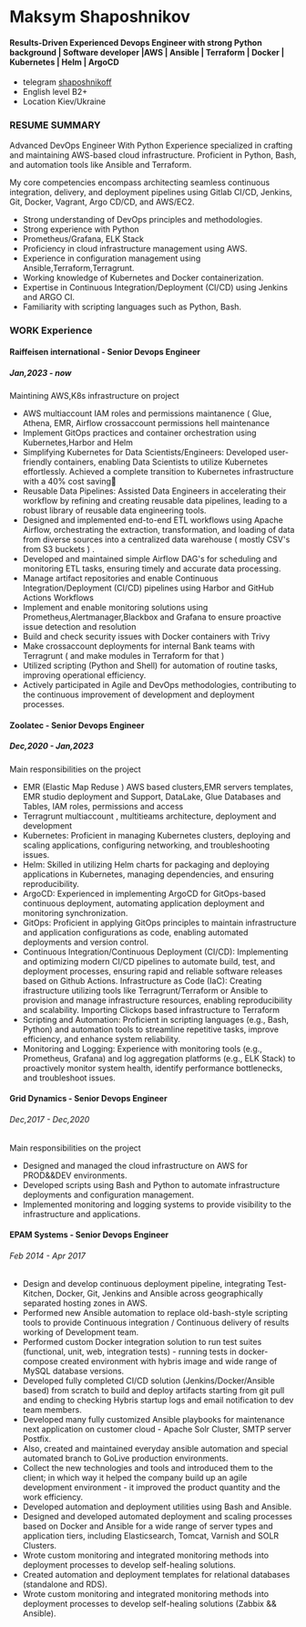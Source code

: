 # Maksym Shaposhnikov
#### Results-Driven Experienced Devops Engineer with strong Python background | Software developer |AWS | Ansible | Terraform | Docker | Kubernetes | Helm | ArgoCD

* telegram		[shaposhnikoff](https://t.me/shaposhnikoff)
* English level B2+
* Location Kiev/Ukraine

### RESUME SUMMARY

Advanced DevOps Engineer With Python Experience specialized in crafting and maintaining AWS-based cloud infrastructure. Proficient in Python, Bash, and automation tools like Ansible and Terraform.

My core competencies encompass architecting seamless continuous integration, delivery, and deployment pipelines using Gitlab CI/CD, Jenkins, Git, Docker, Vagrant, Argo CD/CD, and AWS/EC2.

 - Strong understanding of DevOps principles and methodologies.
 - Strong experience with Python
 - Prometheus/Grafana, ELK Stack
 - Proficiency in cloud infrastructure management using AWS.
 - Experience in configuration management using Ansible,Terraform,Terragrunt.
 - Working knowledge of Kubernetes and Docker containerization.
 - Expertise in Continuous Integration/Deployment (CI/CD) using Jenkins and ARGO CI.
 - Familiarity with scripting languages such as Python, Bash.
 
### WORK Experience

#### Raiffeisen international - Senior Devops Engineer 
##### Jan,2023 - now

Maintining AWS,K8s infrastructure on project 

  - AWS multiaccount IAM roles and permissions maintanence ( Glue, Athena, EMR, Airflow crossaccount permissions hell maintenance
  - Implement GitOps practices and container orchestration using Kubernetes,Harbor and Helm
  - Simplifying Kubernetes for Data Scientists/Engineers: Developed user-friendly containers, enabling Data Scientists to utilize Kubernetes effortlessly. Achieved a complete transition to Kubernetes infrastructure with a 40% cost saving💸
  - Reusable Data Pipelines: Assisted Data Engineers in accelerating their workflow by refining and creating reusable data pipelines, leading to a robust library of reusable data engineering tools.
  - Designed and implemented end-to-end ETL workflows using Apache Airflow, orchestrating the extraction, transformation, and loading of data from diverse sources into a centralized data warehouse ( mostly CSV's from S3 buckets ) .
  - Developed and maintained simple Airflow DAG's for scheduling and monitoring ETL tasks, ensuring timely and accurate data processing.
  - Manage artifact repositories and enable Continuous Integration/Deployment (CI/CD) pipelines using Harbor and GitHub Actions Workflows
  - Implement and enable monitoring solutions using Prometheus,Alertmanager,Blackbox and Grafana to ensure proactive issue detection and resolution
  - Build and check security issues with Docker containers with Trivy 
  - Make crossaccount deployments for internal Bank teams with Terragrunt ( and make modules in Terraform for that )
  - Utilized scripting (Python and Shell) for automation of routine tasks, improving operational efficiency.
  - Actively participated in Agile and DevOps methodologies, contributing to the continuous improvement of development and deployment processes.
    

#### Zoolatec - Senior Devops Engineer
##### Dec,2020 - Jan,2023

Main responsibilities on the project 

 -  EMR (Elastic Map Reduse ) AWS based clusters,EMR servers templates, EMR studio deployment and Support, DataLake, Glue Databases and Tables, IAM roles, permissions and access
 -  Terragrunt multiaccount , multitieams architecture, deployment and development
 -  Kubernetes: Proficient in managing Kubernetes clusters, deploying and scaling applications, configuring networking, and troubleshooting issues.
 -  Helm: Skilled in utilizing Helm charts for packaging and deploying applications in Kubernetes, managing dependencies, and ensuring reproducibility.
 -  ArgoCD: Experienced in implementing ArgoCD for GitOps-based continuous deployment, automating application deployment and monitoring synchronization.
 -  GitOps: Proficient in applying GitOps principles to maintain infrastructure and application configurations as code, enabling automated deployments and version control.
 -  Continuous Integration/Continuous Deployment (CI/CD): Implementing and optimizing modern CI/CD pipelines to automate build, test, and deployment processes, ensuring rapid and reliable software releases based on Github Actions.
    Infrastructure as Code (IaC): Creating ifrastructure utilizing tools like Terragrunt/Terraform or Ansible to provision and manage infrastructure resources, enabling reproducibility and scalability. Importing Clickops based infrastructure to Terraform 
 -  Scripting and Automation: Proficient in scripting languages (e.g., Bash, Python) and automation tools to streamline repetitive tasks, improve efficiency, and enhance system reliability.
 -  Monitoring and Logging: Experience with monitoring tools (e.g., Prometheus, Grafana) and log aggregation platforms (e.g., ELK Stack) to proactively monitor system health, identify performance bottlenecks, and troubleshoot issues.
 
#### Grid Dynamics - Senior Devops Engineer
######  Dec,2017 - Dec,2020

Main responsibilities on the project 

 - Designed and managed the cloud infrastructure on AWS for PROD&&DEV environments.
 - Developed scripts using Bash and Python to automate infrastructure deployments and configuration management.
 - Implemented monitoring and logging systems to provide visibility to the infrastructure and applications.


#### EPAM Systems - Senior Devops Engineer
######  Feb 2014 - Apr 2017 


  * Design and develop continuous deployment pipeline, integrating Test-Kitchen, Docker, Git, Jenkins and Ansible across geographically separated hosting zones in AWS.
  * Performed new Ansible automation to replace old-bash-style scripting tools to provide Continuous integration / Continuous delivery of results working of Development team.
  * Performed custom Docker integration solution to run test suites (functional, unit, web, integration tests) - running tests in docker-compose created environment with hybris image and wide range of MySQL database versions.
  * Developed fully completed CI/CD solution (Jenkins/Docker/Ansible based) from scratch to build and deploy artifacts starting from git pull and ending to checking Hybris startup logs and email notification to dev team members.
  * Developed many fully customized Ansible playbooks for maintenance next application on customer cloud - Apache Solr Cluster, SMTP server Postfix.
  * Also, created and maintained everyday ansible automation and special automated branch to GoLive production environments.
  * Collect the new technologies and tools and introduced them to the client; in which way it helped the company build up an agile development environment - it improved the product quantity and the work efficiency.
  * Developed automation and deployment utilities using Bash and Ansible.
  * Designed and developed automated deployment and scaling processes based on Docker and Ansible for a wide range of server types and application tiers, including Elasticsearch, Tomcat, Varnish and SOLR Clusters.
  * Wrote custom monitoring and integrated monitoring methods into deployment processes to develop self-healing solutions.
  * Created automation and deployment templates for relational databases (standalone and RDS).
  * Wrote custom monitoring and integrated monitoring methods into deployment processes to develop self-healing solutions (Zabbix && Ansible).




